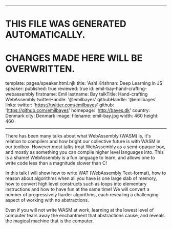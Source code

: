 ----

# THIS FILE WAS GENERATED AUTOMATICALLY.
# CHANGES MADE HERE WILL BE OVERWRITTEN.

template: pages/speaker.html.njk
title: 'Ashi Krishnan: Deep Learning  in JS'
speaker:
  published: true
  reviewed: true
  id: emil-bay-hand-crafting-webassembly
  firstname: Emil
  lastname: Bay
  talkTitle: Hand-crafting WebAssembly
  twitterHandle: '@emilbayes'
  githubHandle: '@emilbayes'
  links:
    twitter: 'https://twitter.com/emilbayes'
    github: 'https://github.com/emilbayes'
    homepage: 'http://bayes.dk'
  country: Denmark
  city: Denmark
  image:
    filename: emil-bay.jpg
    width: 460
    height: 460

----

There has been many talks about what WebAssembly (WASM) is, it's relation to
compilers and how bright our collective future is with WASM in our toolbox.
However most talks treat WebAssembly as a semi-opaque box, and mostly as
something you can compile higher level languages into. This is a shame!
WebAssembly is a fun language to learn, and allows one to write code less than
a magnitude slower than C!

In this talk I will show how to write WAT (WebAssembly Text-format), how to
reason about algorithms when all you have is one large slab of memory, how to
convert high level constructs such as loops into elementary instructions and
how to have fun at the same time! We will convert a number of progressively
harder algorithms, each revealing a challenging aspect of working with no
abstractions.

Even if you will not write WASM at work, learning at the lowest level of
computer tears away the enchantment that abstractions cause, and reveals the
magical machine that is the computer.